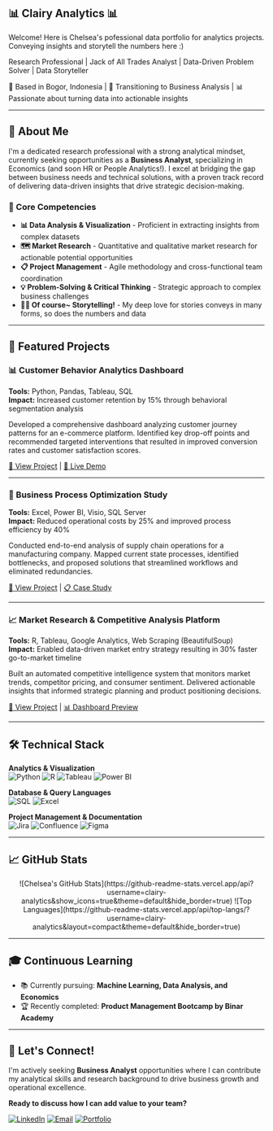 ## 📊 Clairy Analytics 📊

Welcome! Here is Chelsea's pofessional data portfolio for analytics projects. Conveying insights and storytell the numbers here :)

Research Professional | Jack of All Trades Analyst | Data-Driven Problem Solver | Data Storyteller

📍 Based in Bogor, Indonesia | 🎯 Transitioning to Business Analysis | 📊 Passionate about turning data into actionable insights

---

## 🚀 About Me

I'm a dedicated research professional with a strong analytical mindset, currently seeking opportunities as a **Business Analyst**, specializing in Economics (and soon HR or People Analytics!). I excel at bridging the gap between business needs and technical solutions, with a proven track record of delivering data-driven insights that drive strategic decision-making. 

### 💼 Core Competencies

- **📊 Data Analysis & Visualization** - Proficient in extracting insights from complex datasets
- **🗺️ Market Research** - Quantitative and qualitative market research for actionable potential opportunities
- **📋 Project Management** - Agile methodology and cross-functional team coordination
- **💡 Problem-Solving & Critical Thinking** - Strategic approach to complex business challenges
- **📜📖 Of course~ Storytelling!** - My deep love for stories conveys in many forms, so does the numbers and data

---

## 🎯 Featured Projects

### 📊 Customer Behavior Analytics Dashboard
**Tools:** Python, Pandas, Tableau, SQL  
**Impact:** Increased customer retention by 15% through behavioral segmentation analysis

Developed a comprehensive dashboard analyzing customer journey patterns for an e-commerce platform. Identified key drop-off points and recommended targeted interventions that resulted in improved conversion rates and customer satisfaction scores.

[🔗 View Project](https://github.com/chelsea/customer-analytics) | [📱 Live Demo](https://demo-link.com)

---

### 🏢 Business Process Optimization Study  
**Tools:** Excel, Power BI, Visio, SQL Server  
**Impact:** Reduced operational costs by 25% and improved process efficiency by 40%

Conducted end-to-end analysis of supply chain operations for a manufacturing company. Mapped current state processes, identified bottlenecks, and proposed solutions that streamlined workflows and eliminated redundancies.

[🔗 View Project](https://github.com/chelsea/process-optimization) | [📋 Case Study](https://case-study-link.com)

---

### 📈 Market Research & Competitive Analysis Platform
**Tools:** R, Tableau, Google Analytics, Web Scraping (BeautifulSoup)  
**Impact:** Enabled data-driven market entry strategy resulting in 30% faster go-to-market timeline

Built an automated competitive intelligence system that monitors market trends, competitor pricing, and consumer sentiment. Delivered actionable insights that informed strategic planning and product positioning decisions.

[🔗 View Project](https://github.com/chelsea/market-research-platform) | [📊 Dashboard Preview](https://dashboard-link.com)

---

## 🛠️ Technical Stack

**Analytics & Visualization**  
![Python](https://img.shields.io/badge/-Python-3776AB?style=flat-square&logo=python&logoColor=white)
![R](https://img.shields.io/badge/-R-276DC3?style=flat-square&logo=r&logoColor=white)
![Tableau](https://img.shields.io/badge/-Tableau-E97627?style=flat-square&logo=tableau&logoColor=white)
![Power BI](https://img.shields.io/badge/-Power%20BI-F2C811?style=flat-square&logo=powerbi&logoColor=black)

**Database & Query Languages**  
![SQL](https://img.shields.io/badge/-SQL-4479A1?style=flat-square&logo=mysql&logoColor=white)
![Excel](https://img.shields.io/badge/-Excel-217346?style=flat-square&logo=microsoftexcel&logoColor=white)

**Project Management & Documentation**  
![Jira](https://img.shields.io/badge/-Jira-0052CC?style=flat-square&logo=jira&logoColor=white)
![Confluence](https://img.shields.io/badge/-Confluence-172B4D?style=flat-square&logo=confluence&logoColor=white)
![Figma](https://img.shields.io/badge/-Figma-F24E1E?style=flat-square&logo=figma&logoColor=white)

---

## 📈 GitHub Stats
<div align="center">
![Chelsea's GitHub Stats](https://github-readme-stats.vercel.app/api?username=clairy-analytics&show_icons=true&theme=default&hide_border=true)
![Top Languages](https://github-readme-stats.vercel.app/api/top-langs/?username=clairy-analytics&layout=compact&theme=default&hide_border=true)
</div>

---

## 🎓 Continuous Learning

- 📚 Currently pursuing: **Machine Learning, Data Analysis, and Economics**
- 🏆 Recently completed: **Product Management Bootcamp by Binar Academy**
  
---

## 🤝 Let's Connect!

I'm actively seeking **Business Analyst** opportunities where I can contribute my analytical skills and research background to drive business growth and operational excellence.

**Ready to discuss how I can add value to your team?**

[![LinkedIn](https://img.shields.io/badge/-LinkedIn-0077B5?style=for-the-badge&logo=linkedin&logoColor=white)](https://linkedin.com/in/chelseaaulia/)
[![Email](https://img.shields.io/badge/-Email-D14836?style=for-the-badge&logo=gmail&logoColor=white)](mailto:chelseafarika95@gmail.com)
[![Portfolio](https://img.shields.io/badge/-Portfolio-000000?style=for-the-badge&logo=github&logoColor=white)](https://clairy-analytics.github.io)



